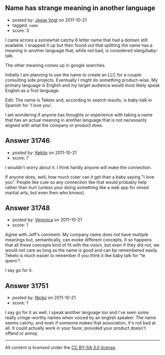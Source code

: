 ## Name has strange meaning in another language

- posted by: [Jesse Vogt](https://stackexchange.com/users/-1/13960-jesse-vogt) on 2011-10-21
- tagged: `name`
- score: 3

I came across a somewhat catchy 6 letter name that had a domain still available. I snapped it up but then found out that splitting the name has a meaning in another language that, while not bad, is considered slang/baby-talk.

The other meaning comes up in google searches.

Initially I am planning to use the name to create an LLC for a couple consulting side projects. Eventually I might do something product-wise. My primary language is English and my target audience would most likely speak English as a first language.

Edit:
The name is Tekelo and, according to search results, is baby-talk in Spanish for 'I love you'.

I am wondering if anyone has thoughts or experience with taking a name that has an actual meaning in another language that is not necessarily aligned with what the company or product does.


## Answer 31746

- posted by: [Kekito](https://stackexchange.com/users/-1/5898-kekito) on 2011-10-21
- score: 7

I wouldn't worry about it.  I think hardly anyone will make the connection.

If anyone does, well, how much cuter can it get than a baby saying "I love you".  People like cute so any connection like that would probably help rather than hurt (unless your doing something like a web app for mixed martial arts, but even then who knows).


## Answer 31748

- posted by: [Veronica](https://stackexchange.com/users/-1/13945-veronica) on 2011-10-21
- score: 1

Agree with Jeff's comment. My company name does not have multiple meanings but, semantically, can evoke different concepts. It so happens that all these concepts kind of fit with the vision, but even if they did not, we would not care as long as the name is good and can be remembered easily. Tekelo is much easier to remember if you think it like baby talk for "te quero"! 

I say go for it.


## Answer 31751

- posted by: [Nicko](https://stackexchange.com/users/-1/7870-nicko) on 2011-10-21
- score: 1

I say go for it as well.  I speak another language too and I've seen some really cringe-worthy names when voiced by an english speaker. The name seems catchy, and even if someone makes that association, it's not bad at all. It could actually work in your favor, provided your product doesn't offend or annoy.



---

All content is licensed under the [CC BY-SA 3.0 license](https://creativecommons.org/licenses/by-sa/3.0/).
